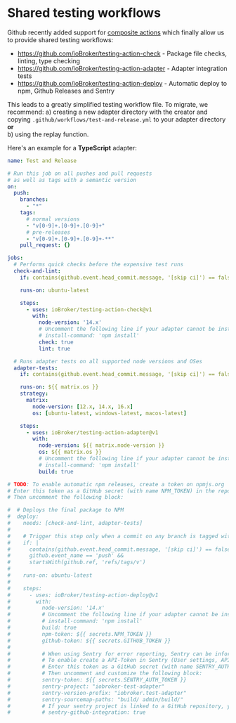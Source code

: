 # Shared testing workflows

Github recently added support for [composite actions](https://github.blog/changelog/2021-08-25-github-actions-reduce-duplication-with-action-composition/) which finally allow us to provide shared testing workflows:

-   https://github.com/ioBroker/testing-action-check - Package file checks, linting, type checking
-   https://github.com/ioBroker/testing-action-adapter - Adapter integration tests
-   https://github.com/ioBroker/testing-action-deploy - Automatic deploy to npm, Github Releases and Sentry

This leads to a greatly simplified testing workflow file. To migrate, we recommend:
a) creating a new adapter directory with the creator and copying `.github/workflows/test-and-release.yml` to your adapter directory  
**or**  
b) using the replay function.

Here's an example for a **TypeScript** adapter:

<!-- prettier-ignore -->
```yml
name: Test and Release

# Run this job on all pushes and pull requests
# as well as tags with a semantic version
on:
  push:
    branches:
      - "*"
    tags:
      # normal versions
      - "v[0-9]+.[0-9]+.[0-9]+"
      # pre-releases
      - "v[0-9]+.[0-9]+.[0-9]+-**"
    pull_request: {}

jobs:
  # Performs quick checks before the expensive test runs
  check-and-lint:
    if: contains(github.event.head_commit.message, '[skip ci]') == false

    runs-on: ubuntu-latest

    steps:
      - uses: ioBroker/testing-action-check@v1
        with:
          node-version: '14.x'
          # Uncomment the following line if your adapter cannot be installed using 'npm ci'
          # install-command: 'npm install'
          check: true
          lint: true

  # Runs adapter tests on all supported node versions and OSes
  adapter-tests:
    if: contains(github.event.head_commit.message, '[skip ci]') == false

    runs-on: ${{ matrix.os }}
    strategy:
      matrix:
        node-version: [12.x, 14.x, 16.x]
        os: [ubuntu-latest, windows-latest, macos-latest]

    steps:
      - uses: ioBroker/testing-action-adapter@v1
        with:
          node-version: ${{ matrix.node-version }}
          os: ${{ matrix.os }}
          # Uncomment the following line if your adapter cannot be installed using 'npm ci'
          # install-command: 'npm install'
          build: true

# TODO: To enable automatic npm releases, create a token on npmjs.org 
# Enter this token as a GitHub secret (with name NPM_TOKEN) in the repository options
# Then uncomment the following block:

#  # Deploys the final package to NPM
#  deploy:
#    needs: [check-and-lint, adapter-tests]
#
#    # Trigger this step only when a commit on any branch is tagged with a version number
#    if: |
#      contains(github.event.head_commit.message, '[skip ci]') == false &&
#      github.event_name == 'push' &&
#      startsWith(github.ref, 'refs/tags/v')
#
#    runs-on: ubuntu-latest
#
#    steps:
#      - uses: ioBroker/testing-action-deploy@v1
#        with:
#          node-version: '14.x'
#          # Uncomment the following line if your adapter cannot be installed using 'npm ci'
#          # install-command: 'npm install'
#          build: true
#          npm-token: ${{ secrets.NPM_TOKEN }}
#          github-token: ${{ secrets.GITHUB_TOKEN }}
#
#          # When using Sentry for error reporting, Sentry can be informed about new releases
#          # To enable create a API-Token in Sentry (User settings, API keys)
#          # Enter this token as a GitHub secret (with name SENTRY_AUTH_TOKEN) in the repository options
#          # Then uncomment and customize the following block:
#          sentry-token: ${{ secrets.SENTRY_AUTH_TOKEN }}
#          sentry-project: "iobroker-test-adapter"
#          sentry-version-prefix: "iobroker.test-adapter"
#          sentry-sourcemap-paths: "build/ admin/build/"
#          # If your sentry project is linked to a GitHub repository, you can enable the following option
#          # sentry-github-integration: true
```

